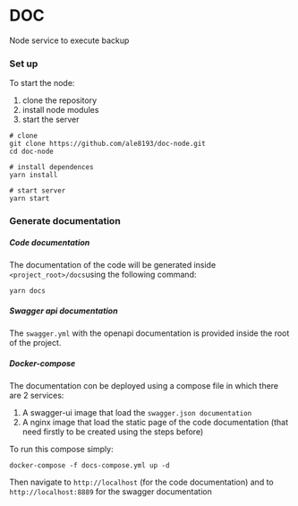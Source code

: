 # DOC

Node service to execute backup 

### Set up
To start the node:

1. clone the repository
2. install node modules
3. start the server

```
# clone
git clone https://github.com/ale8193/doc-node.git
cd doc-node

# install dependences
yarn install

# start server
yarn start
```

### Generate documentation
##### Code documentation
The documentation of the code will be generated inside `<project_root>/docs`using the following command:
```
yarn docs
```
##### Swagger api documentation
The `swagger.yml` with the openapi documentation is provided inside the root of the project.

##### Docker-compose
The documentation con be deployed using a compose file in which there are 2 services:

1. A swagger-ui image that load the `swagger.json documentation`
2. A nginx image that load the static page of the code documentation (that need firstly to be created using the steps before)

To run this compose simply:
```
docker-compose -f docs-compose.yml up -d
```
Then navigate to `http://localhost` (for the code documentation) and to `http://localhost:8889` for the swagger documentation